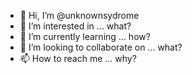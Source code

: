 - 👋 Hi, I’m @unknownsydrome
- 👀 I’m interested in ... what?
- 🌱 I’m currently learning ... how?
- 💞️ I’m looking to collaborate on ... what?
- 📫 How to reach me ... why?

<!---
unknownsydrome/unknownsydrome is a ✨ special ✨ repository because its `README.md` (this file) appears on your GitHub profile.
You can click the Preview link to take a look at your changes.
--->
